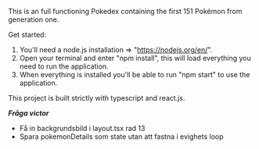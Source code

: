 This is an full functioning Pokedex containing the first 151 Pokémon from generation one.

Get started:
1. You'll need a node.js installation => "https://nodejs.org/en/".
2. Open your terminal and enter "npm install", this will load everything you need to run the application.
3. When everything is installed you'll be able to run "npm start" to use the application.

This project is built strictly with typescript and react.js.


*****Fråga victor*****

* Få in backgrundsbild i layout.tsx rad 13
* Spara pokemonDetails som state utan att fastna i evighets loop